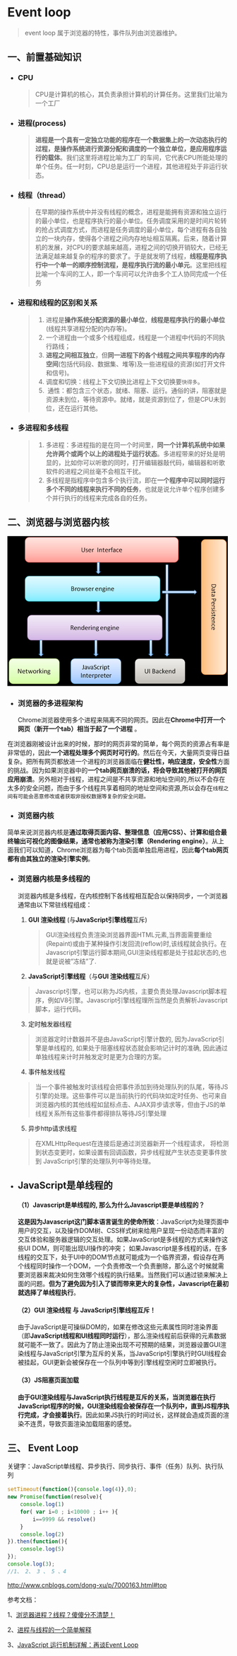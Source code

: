 # Event loop



> event loop 属于浏览器的特性，事件队列由浏览器维护。

## 一、前置基础知识

- ### CPU 

  > CPU是计算机的核心，其负责承担计算机的计算任务。这里我们比喻为一个工厂 

- ### 进程(process)  

  > **进程是一个具有一定独立功能的程序在一个数据集上的一次动态执行的过程，是操作系统进行资源分配和调度的一个独立单位，是应用程序运行的载体**。我们这里将进程比喻为工厂的车间，它代表CPU所能处理的单个任务。任一时刻，CPU总是运行一个进程，其他进程处于非运行状态。 

- ### 线程（thread）

  > 在早期的操作系统中并没有线程的概念，进程是能拥有资源和独立运行的最小单位，也是程序执行的最小单位。任务调度采用的是时间片轮转的抢占式调度方式，而进程是任务调度的最小单位，每个进程有各自独立的一块内存，使得各个进程之间内存地址相互隔离。后来，随着计算机的发展，对CPU的要求越来越高，进程之间的切换开销较大，已经无法满足越来越复杂的程序的要求了。于是就发明了线程，**线程是程序执行中一个单一的顺序控制流程，是程序执行流的最小单元**。这里把线程比喻一个车间的工人，即一个车间可以允许由多个工人协同完成一个任务 

- ### 进程和线程的区别和关系

  > 1. 进程是**操作系统分配资源的最小单位**，**线程是程序执行的最小单位**(线程共享进程分配的内存等)。
  > 2. 一个进程由一个或多个线程组成，线程是一个进程中代码的不同执行路线；
  > 3. **进程之间相互独立**，但**同一进程下的各个线程之间共享程序的内存空间**(包括代码段、数据集、堆等)及一些进程级的资源(如打开文件和信号)。
  > 4. 调度和切换：线程上下文切换比进程上下文切换要`快得多`。
  > 5.  通性：都包含三个状态，就绪、阻塞、运行。通俗的讲，阻塞就是资源未到位，等待资源中。就绪，就是资源到位了，但是CPU未到位，还在运行其他。 

- ### 多进程和多线程

  > 1. 多进程：多进程指的是在同一个时间里，**同一个计算机系统中如果允许两个或两个以上的进程处于运行状态**。多进程带来的好处是明显的，比如你可以听歌的同时，打开编辑器敲代码，编辑器和听歌软件的进程之间丝毫不会相互干扰。
  > 2. 多线程是指程序中包含多个执行流，即在**一个程序中可以同时运行多个不同的线程来执行不同的任务**，也就是说允许单个程序创建多个并行执行的线程来完成各自的任务。



## 二、浏览器与浏览器内核

![boswer](../files/imgs/DOM/boswer.png)

- ### 浏览器的多进程架构

  Chrome浏览器使用多个进程来隔离不同的网页。因此在**Chrome中打开一个网页（新开一个tab）相当于起了一个进程** 。

​	在浏览器刚被设计出来的时候，那时的网页非常的简单，每个网页的资源占有率是非常低的，因此**一个进程处理多个网页时可行的**。然后在今天，大量网页变得日益复杂。把所有网页都放进一个进程的浏览器面临在**健壮性，响应速度，安全性**方面的挑战。因为如果浏览器中的**一个tab网页崩溃的话，将会导致其他被打开的网页应用崩溃**。另外相对于线程，进程之间是不共享资源和地址空间的,所以不会存在太多的安全问题，而由于多个线程共享着相同的地址空间和资源,所以会存在`线程之间有可能会恶意修改或者获取非授权数据等复杂的安全问题。`



- ### 浏览器内核

​       简单来说浏览器内核是**通过取得页面内容、整理信息（应用CSS）、计算和组合最终输出可视化的图像结果，通常也被称为渲染引擎（Rendering engine）**。从上面我们可以知道，Chrome浏览器为每个tab页面单独启用进程，因此**每个tab网页都有由其独立的渲染引擎实例**。 



- ### 浏览器内核是多线程的

  浏览器内核是多线程，在内核控制下各线程相互配合以保持同步，一个浏览器通常由以下常驻线程组成：

  1. **GUI 渲染线程** (与**JavaScript引擎线程**互斥)

     > GUI渲染线程负责渲染浏览器界面HTML元素,当界面需要重绘(Repaint)或由于某种操作引发回流(reflow)时,该线程就会执行。在Javascript引擎运行脚本期间,GUI渲染线程都是处于挂起状态的,也就是说被”冻结”了. 

  2. **JavaScript引擎线程**（与**GUI 渲染线程**互斥）

  > Javascript引擎，也可以称为JS内核，主要负责处理Javascript脚本程序，例如V8引擎。Javascript引擎线程理所当然是负责解析Javascript脚本，运行代码。 

  3. 定时触发器线程

  > 浏览器定时计数器并不是由JavaScript引擎计数的, 因为JavaScript引擎是单线程的, 如果处于阻塞线程状态就会影响记计时的准确, 因此通过单独线程来计时并触发定时是更为合理的方案。 

  4. 事件触发线程

  > 当一个事件被触发时该线程会把事件添加到待处理队列的队尾，等待JS引擎的处理。这些事件可以是当前执行的代码块如定时任务、也可来自浏览器内核的其他线程如鼠标点击、AJAX异步请求等，但由于JS的单线程关系所有这些事件都得排队等待JS引擎处理 

  5. 异步http请求线程

  > 在XMLHttpRequest在连接后是通过浏览器新开一个线程请求， 将检测到状态变更时，如果设置有回调函数，异步线程就产生状态变更事件放到 JavaScript引擎的处理队列中等待处理。 

  

- ## JavaScript是单线程的

  ####  （1）Javascript是单线程的, 那么为什么Javascript要是单线程的？

  ​	**这是因为Javascript这门脚本语言诞生的使命所致**：JavaScript为处理页面中用户的交互，以及操作DOM树、CSS样式树来给用户呈现一份动态而丰富的交互体验和服务器逻辑的交互处理。如果JavaScript是多线程的方式来操作这些UI DOM，则可能出现UI操作的冲突； 如果Javascript是多线程的话，在多线程的交互下，处于UI中的DOM节点就可能成为一个临界资源，假设存在两个线程同时操作一个DOM，一个负责修改一个负责删除，那么这个时候就需要浏览器来裁决如何生效哪个线程的执行结果。当然我们可以通过锁来解决上面的问题。**但为了避免因为引入了锁而带来更大的复杂性，Javascript在最初就选择了单线程执行**。

  

  #### （2）GUI 渲染线程 与 JavaScript引擎线程互斥！

  由于JavaScript是可操纵DOM的，如果在修改这些元素属性同时渲染界面（即**JavaScript线程和UI线程同时运行**），那么渲染线程前后获得的元素数据就可能不一致了。因此为了防止渲染出现不可预期的结果，浏览器设置GUI渲染线程与JavaScript引擎为互斥的关系，当JavaScript引擎执行时GUI线程会被挂起，GUI更新会被保存在一个队列中等到引擎线程空闲时立即被执行。 

  

  #### （3）JS阻塞页面加载

  **由于GUI渲染线程与JavaScript执行线程是互斥的关系，当浏览器在执行JavaScript程序的时候，GUI渲染线程会被保存在一个队列中，直到JS程序执行完成，才会接着执行**。因此如果JS执行的时间过长，这样就会造成页面的渲染不连贯，导致页面渲染加载阻塞的感觉。 



## 三、 Event Loop



关键字：JavaScript单线程、异步执行、同步执行、事件（任务）队列、执行队列

```javascript
setTimeout(function(){console.log(4)},0);
new Promise(function(resolve){
    console.log(1)
    for( var i=0 ; i<10000 ; i++ ){
        i==9999 && resolve()
    }
    console.log(2)
}).then(function(){
    console.log(5)
});
console.log(3);
//1、 2、 3 、 5 、4 
```

http://www.cnblogs.com/dong-xu/p/7000163.html#top





参考文档：

1、[浏览器进程？线程？傻傻分不清楚！](http://www.imweb.io/topic/58e3bfa845e5c13468f567d5)

2、[进程与线程的一个简单解释](http://www.ruanyifeng.com/blog/2013/04/processes_and_threads.html)

3、[JavaScript 运行机制详解：再谈Event Loop](http://www.ruanyifeng.com/blog/2014/10/event-loop.html)

